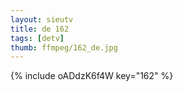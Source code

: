 ```yaml
--- 
layout: sieutv
title: de 162
tags: [detv]
thumb: ffmpeg/162_de.jpg
---
```

{% include oADdzK6f4W key="162" %} 
